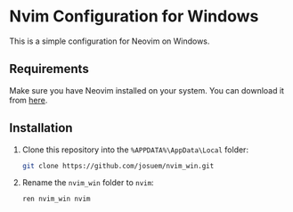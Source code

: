 # Nvim Configuration for Windows
This is a simple configuration for Neovim on Windows.

## Requirements
Make sure you have Neovim installed on your system. You can download it from [here](https://neovim.io/).

## Installation
1. Clone this repository into the `%APPDATA%\AppData\Local` folder:
   ```bash
   git clone https://github.com/josuem/nvim_win.git
   ```
2. Rename the `nvim_win` folder to `nvim`:
   ```bash
   ren nvim_win nvim
   ```
